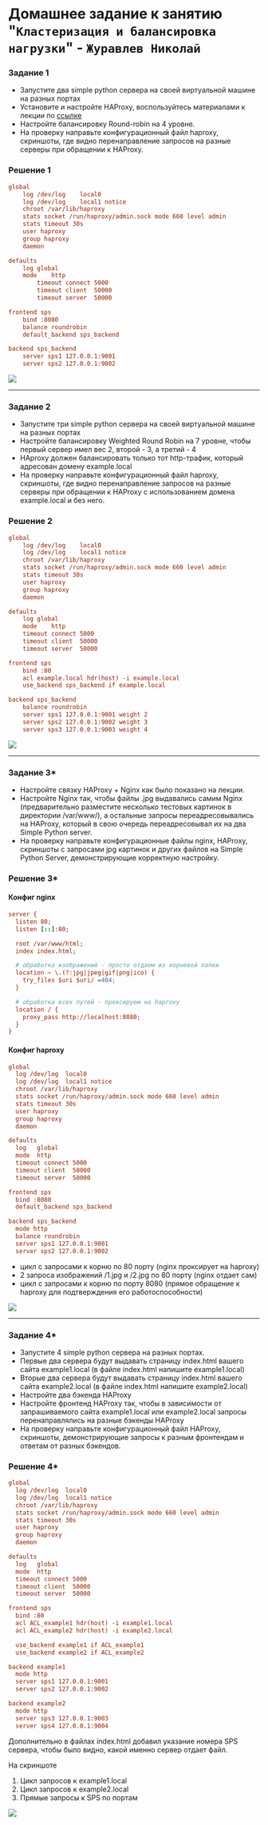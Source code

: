 # Домашнее задание к занятию "`Кластеризация и балансировка нагрузки`" - `Журавлев Николай`

### Задание 1
- Запустите два simple python сервера на своей виртуальной машине на разных портах
- Установите и настройте HAProxy, воспользуйтесь материалами к лекции по [ссылке](2/)
- Настройте балансировку Round-robin на 4 уровне.
- На проверку направьте конфигурационный файл haproxy, скриншоты, где видно перенаправление запросов на разные серверы при обращении к HAProxy.

### Решение 1
```ini 
global
	log /dev/log	local0
	log /dev/log	local1 notice
	chroot /var/lib/haproxy
	stats socket /run/haproxy/admin.sock mode 660 level admin
	stats timeout 30s
	user haproxy
	group haproxy
	daemon

defaults
	log	global
	mode	http
        timeout connect 5000
        timeout client  50000
        timeout server  50000

frontend sps
    bind :8080
    balance roundrobin
    default_backend sps_backend

backend sps_backend
    server sps1 127.0.0.1:9001
    server sps2 127.0.0.1:9002
```
![](./img/10-02-01-01.png)


---

### Задание 2
- Запустите три simple python сервера на своей виртуальной машине на разных портах
- Настройте балансировку Weighted Round Robin на 7 уровне, чтобы первый сервер имел вес 2, второй - 3, а третий - 4
- HAproxy должен балансировать только тот http-трафик, который адресован домену example.local
- На проверку направьте конфигурационный файл haproxy, скриншоты, где видно перенаправление запросов на разные серверы при обращении к HAProxy c использованием домена example.local и без него.

### Решение 2

```ini
global
    log /dev/log	local0
    log /dev/log	local1 notice
    chroot /var/lib/haproxy
    stats socket /run/haproxy/admin.sock mode 660 level admin
    stats timeout 30s
    user haproxy
    group haproxy
    daemon

defaults
    log	global
    mode	http
    timeout connect 5000
    timeout client  50000
    timeout server  50000

frontend sps
    bind :80
    acl example.local hdr(host) -i example.local
    use_backend sps_backend if example.local

backend sps_backend
    balance roundrobin
    server sps1 127.0.0.1:9001 weight 2
    server sps2 127.0.0.1:9002 weight 3
    server sps3 127.0.0.1:9003 weight 4
```
![](./img/10-02-02-01.png)

---

### Задание 3*
- Настройте связку HAProxy + Nginx как было показано на лекции.
- Настройте Nginx так, чтобы файлы .jpg выдавались самим Nginx (предварительно разместите несколько тестовых картинок в директории /var/www/), а остальные запросы переадресовывались на HAProxy, который в свою очередь переадресовывал их на два Simple Python server.
- На проверку направьте конфигурационные файлы nginx, HAProxy, скриншоты с запросами jpg картинок и других файлов на Simple Python Server, демонстрирующие корректную настройку.

### Решение 3*

#### Конфиг nginx
```ini
server {
  listen 80;
  listen [::]:80;

  root /var/www/html;
  index index.html;

  # обработка изображений - просто отдаем из корневой папки
  location ~ \.(?:jpg|jpeg|gif|png|ico) {
    try_files $uri $uri/ =404;
  }

  # обработка всех путей - проксируем на haproxy
  location / {
    proxy_pass http://localhost:8080;
  }
}
```

#### Конфиг haproxy
```ini
global
  log /dev/log	local0
  log /dev/log	local1 notice
  chroot /var/lib/haproxy
  stats socket /run/haproxy/admin.sock mode 660 level admin
  stats timeout 30s
  user haproxy
  group haproxy
  daemon

defaults
  log	global
  mode	http
  timeout connect 5000
  timeout client  50000
  timeout server  50000

frontend sps
  bind :8080
  default_backend sps_backend

backend sps_backend
  mode http
  balance roundrobin
  server sps1 127.0.0.1:9001
  server sps2 127.0.0.1:9002
```


* цикл с запросами к корню по 80 порту (nginx проксирует на haproxy)
* 2 запроса изображений /1.jpg и /2.jpg по 80 порту (nginx отдает сам)
* цикл с запросами к корню по порту 8080 (прямое обращение к haproxy для подтверждения его работоспособности)
  
![](./img/10-02-03-01.png)

---

### Задание 4*
- Запустите 4 simple python сервера на разных портах.
- Первые два сервера будут выдавать страницу index.html вашего сайта example1.local (в файле index.html напишите example1.local)
- Вторые два сервера будут выдавать страницу index.html вашего сайта example2.local (в файле index.html напишите example2.local)
- Настройте два бэкенда HAProxy
- Настройте фронтенд HAProxy так, чтобы в зависимости от запрашиваемого сайта example1.local или example2.local запросы перенаправлялись на разные бэкенды HAProxy
- На проверку направьте конфигурационный файл HAProxy, скриншоты, демонстрирующие запросы к разным фронтендам и ответам от разных бэкендов.

### Решение 4*

```ini
global
  log /dev/log	local0
  log /dev/log	local1 notice
  chroot /var/lib/haproxy
  stats socket /run/haproxy/admin.sock mode 660 level admin
  stats timeout 30s
  user haproxy
  group haproxy
  daemon

defaults
  log	global
  mode	http
  timeout connect 5000
  timeout client  50000
  timeout server  50000

frontend sps
  bind :80
  acl ACL_example1 hdr(host) -i example1.local
  acl ACL_example2 hdr(host) -i example2.local

  use_backend example1 if ACL_example1
  use_backend example2 if ACL_example2

backend example1
  mode http
  server sps1 127.0.0.1:9001
  server sps2 127.0.0.1:9002

backend example2
  mode http
  server sps3 127.0.0.1:9003
  server sps4 127.0.0.1:9004
```

Дополнительно в файлах index.html добавил указание номера SPS сервера, чтобы было видно, какой именно сервер отдает файл.

На скриншоте
  1. Цикл запросов к example1.local
  1. Цикл запросов к example2.local
  1. Прямые запросы к SPS по портам 

![](./img/10-02-04-01.png)